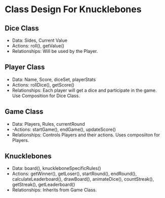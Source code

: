 # Class Design For Knucklebones

## Dice Class
  - Data: Sides, Current Value
  - Actions: roll(), getValue()
  - Relationships: Will be used by the Player.

## Player Class
  - Data: Name, Score, diceSet, playerStats
  - Actions: rollDice(), getScore()
  - Relationships: Each player will get a dice and participate in the game. Use Composition for Dice Class.

## Game Class
  - Data: Players, Rules, currentRound
  - -Actions: startGame(), endGame(), updateScore()
  - Relationships: Controls Players and their actions. Uses composiiton for Players.

## Knucklebones
  - Data: board(), knuckleboneSpecificRules()
  - Actions: getWinner(), getLoser(), startRound(), endRound(), calculateLeaderboard(), drawBoard(), animateDice(), countStreak(), getStreak(), getLeaderboard()
  - Relationships: Inherits from Game Class.
